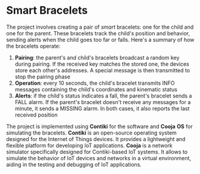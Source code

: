 # Smart Bracelets

The project involves creating a pair of _smart_ bracelets: one for the child and one for the parent. These bracelets track the child's position and behavior, sending alerts when the child goes too far or falls. Here's a summary of how the bracelets operate:

1. **Pairing**: the parent's and child's bracelets broadcast a random key during pairing. If the received key matches the stored one, the devices store each other's addresses. A special message is then transmitted to stop the pairing phase
2. **Operation**: every 10 seconds, the child's bracelet transmits INFO messages containing the child's coordinates and kinematic status
3. **Alerts**: if the child's status indicates a fall, the parent's bracelet sends a FALL alarm. If the parent's bracelet doesn't receive any messages for a minute, it sends a MISSING alarm. In both cases, it also reports the last received position

The project is implemented using **Contiki** for the software and **Cooja** **OS** for simulating the bracelets. **Contiki** is an open-source operating system designed for the Internet of Things devices. It provides a lightweight and flexible platform for developing IoT applications. **Cooja** is a network simulator specifically designed for Contiki-based IoT systems. It allows to simulate the behavior of IoT devices and networks in a virtual environment, aiding in the testing and debugging of IoT applications.
